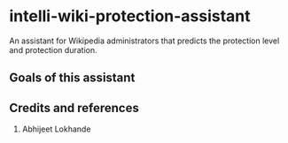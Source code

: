 # intelli-wiki-protection-assistant
An assistant for Wikipedia administrators that predicts the protection level and protection duration.

## Goals of this assistant

## Credits and references
1. Abhijeet Lokhande

